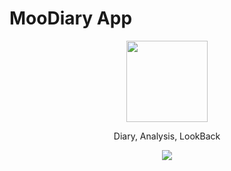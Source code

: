 # MooDiary App

<p align="center">
  <img src="https://drive.google.com/file/d/1WnoW5EP5LJX4d5jsua42Qas9gRVfrIzq/view?usp=sharing" width="130" height="130"/>
</p>

<p align="center">
Diary, Analysis, LookBack
</p>

<p align="center">
	<a href="https://apps.apple.com/tw/app/tireless/id1619740150"><img src="https://developer.apple.com/assets/elements/badges/download-on-the-app-store.svg"></a>
</p>
